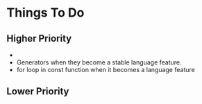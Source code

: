 
# Things To Do

## Higher Priority

- [](https://rust-lang.github.io/api-guidelines/interoperability.html)
- Generators when they become a stable language feature.
- for loop in const function when it becomes a language feature [](https://rust-lang.github.io/rfcs/2344-const-looping.html)

## Lower Priority
